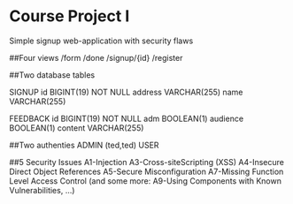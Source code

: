 Course Project I
================

Simple signup web-application with security flaws

##Four views
/form
/done
/signup/{id}
/register

##Two database tables

SIGNUP
id BIGINT(19) NOT NULL
address VARCHAR(255)
name VARCHAR(255)

FEEDBACK
id BIGINT(19) NOT NULL
adm BOOLEAN(1)
audience BOOLEAN(1)
content VARCHAR(255)

##Two authenties
ADMIN (ted,ted)
USER

##5 Security Issues
A1-Injection
A3-Cross-siteScripting (XSS)
A4-Insecure Direct Object References
A5-Secure Misconfiguration
A7-Missing Function Level Access Control
(and some more: A9-Using Components with Known Vulnerabilities, ...)

